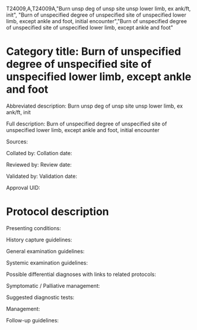 T24009,A,T24009A,"Burn unsp deg of unsp site unsp lower limb, ex ank/ft, init", "Burn of unspecified degree of unspecified site of unspecified lower limb, except ankle and foot, initial encounter","Burn of unspecified degree of unspecified site of unspecified lower limb, except ankle and foot"
# Category title: Burn of unspecified degree of unspecified site of unspecified lower limb, except ankle and foot

Abbreviated description: Burn unsp deg of unsp site unsp lower limb, ex ank/ft, init

Full description: Burn of unspecified degree of unspecified site of unspecified lower limb, except ankle and foot, initial encounter

Sources:

Collated by:
Collation date:

Reviewed by:
Review date:

Validated by:
Validation date:

Approval UID:

# Protocol description

Presenting conditions:

History capture guidelines:

General examination guidelines:

Systemic examination guidelines:

Possible differential diagnoses with links to related protocols:

Symptomatic / Palliative management:

Suggested diagnostic tests:

Management:

Follow-up guidelines:
